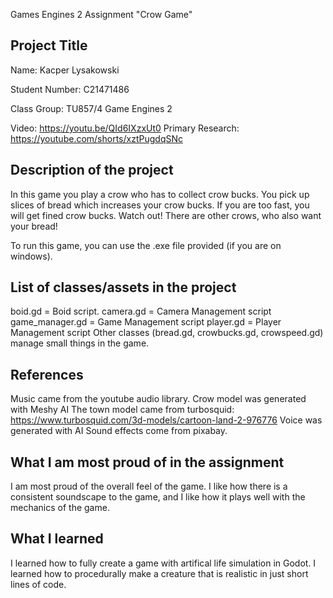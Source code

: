 Games Engines 2 Assignment
"Crow Game"

## Project Title

Name: Kacper Lysakowski

Student Number: C21471486

Class Group: TU857/4 Game Engines 2

Video: https://youtu.be/QId6IXzxUt0
Primary Research: https://youtube.com/shorts/xztPugdqSNc

## Description of the project

In this game you play a crow who has to collect crow bucks. You pick up slices of bread which increases your crow bucks.
If you are too fast, you will get fined crow bucks.
Watch out! There are other crows, who also want your bread!

To run this game, you can use the .exe file provided (if you are on windows).

## List of classes/assets in the project

boid.gd = Boid script.
camera.gd = Camera Management script
game_manager.gd = Game Management script
player.gd = Player Management script
Other classes (bread.gd, crowbucks.gd, crowspeed.gd) manage small things in the game.

## References

Music came from the youtube audio library.
Crow model was generated with Meshy AI
The town model came from turbosquid: https://www.turbosquid.com/3d-models/cartoon-land-2-976776
Voice was generated with AI
Sound effects come from pixabay.

## What I am most proud of in the assignment

I am most proud of the overall feel of the game. I like how there is a consistent soundscape to the game, and I like how it plays well with the mechanics of the game.

## What I learned

I learned how to fully create a game with artifical life simulation in Godot. I learned how to procedurally make a creature that is realistic in just short lines of code.
